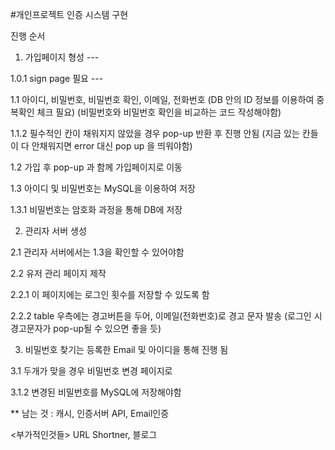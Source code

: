 #개인프로젝트 인증 시스템 구현

진행 순서

1. 가입페이지 형성 --- 


1.0.1 sign page 필요 ---


1.1 아이디, 비밀번호, 비밀번호 확인, 이메일, 전화번호 
(DB 안의 ID 정보를 이용하여 중복확인 체크 필요)
(비밀번호와 비밀번호 확인을 비교하는 코드 작성해야함)


1.1.2 필수적인 칸이 채워지지 않았을 경우 pop-up 반환 후 진행 안됨
(지금 있는 칸들이 다 안채워지면 error 대신 pop up 을 띄워야함)


1.2 가입 후 pop-up 과 함께 가입페이지로 이동


1.3 아이디 및 비밀번호는 MySQL을 이용하여 저장


1.3.1 비밀번호는 암호화 과정을 통해 DB에 저장



2. 관리자 서버 생성


2.1 관리자 서버에서는 1.3을 확인할 수 있어야함


2.2 유저 관리 페이지 제작 


2.2.1 이 페이지에는 로그인 횟수를 저장할 수 있도록 함


2.2.2 table 우측에는 경고버튼을 두어, 이메일(전화번호)로 경고 문자 발송
      (로그인 시 경고문자가 pop-up될 수 있으면 좋을 듯)

3. 비밀번호 찾기는 등록한 Email 및 아이디을 통해 진행 됨


3.1 두개가 맞을 경우 비밀번호 변경 페이지로


3.1.2 변경된 비밀번호를 MySQL에 저장해야함



** 남는 것 : 캐시, 인증서버 API, Email인증


<부가적인것들> URL Shortner, 블로그


